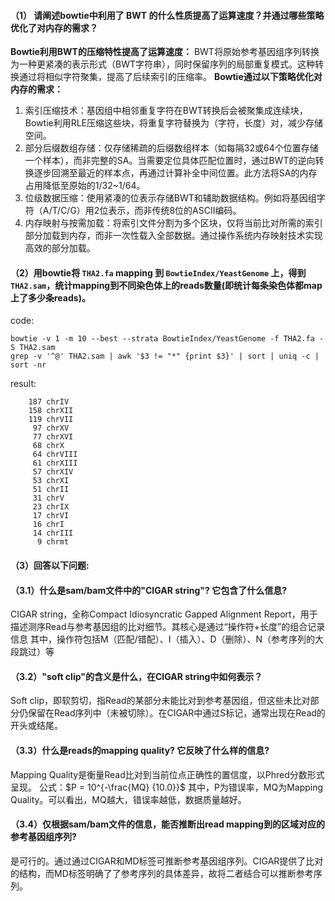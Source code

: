 #### （1） 请阐述bowtie中利用了 BWT 的什么性质提高了运算速度？并通过哪些策略优化了对内存的需求？
**Bowtie利用BWT的压缩特性提高了运算速度：** 
BWT将原始参考基因组序列转换为一种更紧凑的表示形式（BWT字符串），同时保留序列的局部重复模式。这种转换通过将相似字符聚集，提高了后续索引的压缩率。
**Bowtie通过以下策略优化对内存的需求：**
1. 索引压缩技术：基因组中相邻重复字符在BWT转换后会被聚集成连续块，Bowtie利用RLE压缩这些块，将重复字符替换为（字符，长度）对，减少存储空间。
2. 部分后缀数组存储：仅存储稀疏的后缀数组样本（如每隔32或64个位置存储一个样本），而非完整的SA。当需要定位具体匹配位置时，通过BWT的逆向转换逐步回溯至最近的样本点，再通过计算补全中间位置。此方法将SA的内存占用降低至原始的1/32~1/64。
3. 位级数据压缩：使用紧凑的位表示存储BWT和辅助数据结构。例如将基因组字符（A/T/C/G）用2位表示，而非传统8位的ASCII编码。
4. 内存映射与按需加载：将索引文件分割为多个区块，仅将当前比对所需的索引部分加载到内存，而非一次性载入全部数据。通过操作系统内存映射技术实现高效的部分加载。
#### （2）用bowtie将 `THA2.fa` mapping 到 `BowtieIndex/YeastGenome` 上，得到 `THA2.sam`，统计mapping到不同染色体上的reads数量(即统计每条染色体都map上了多少条reads)。
code:
```
bowtie -v 1 -m 10 --best --strata BowtieIndex/YeastGenome -f THA2.fa -S THA2.sam
grep -v '^@' THA2.sam | awk '$3 != "*" {print $3}' | sort | uniq -c | sort -nr
```
result:
```
    187 chrIV
    158 chrXII
    119 chrVII
     97 chrXV
     77 chrXVI
     68 chrX
     64 chrVIII
     61 chrXIII
     57 chrXIV
     53 chrXI
     51 chrII
     31 chrV
     23 chrIX
     17 chrVI
     16 chrI
     14 chrIII
      9 chrmt
```
#### （3）回答以下问题:
#### （3.1）什么是sam/bam文件中的"CIGAR string"? 它包含了什么信息?
CIGAR string，全称Compact Idiosyncratic Gapped Alignment Report，用于描述测序Read与参考基因组的比对细节。其核心是通过“操作符+长度”的组合记录信息
其中，操作符包括M（匹配/错配）、I（插入）、D（删除）、N（参考序列的大段跳过）等
#### （3.2）"soft clip"的含义是什么，在CIGAR string中如何表示？
Soft clip，即软剪切，指Read的某部分未能比对到参考基因组，但这些未比对部分仍保留在Read序列中（未被切除）。在CIGAR中通过S标记，通常出现在Read的开头或结尾。
#### （3.3）什么是reads的mapping quality? 它反映了什么样的信息?
Mapping Quality是衡量Read比对到当前位点正确性的置信度，以Phred分数形式呈现。
公式：$P = 10^{-\frac{MQ} {10.0}}$
其中，P为错误率，MQ为Mapping Quality。可以看出，MQ越大，错误率越低，数据质量越好。
#### （3.4）仅根据sam/bam文件的信息，能否推断出read mapping到的区域对应的参考基因组序列? 
是可行的。通过通过CIGAR和MD标签可推断参考基因组序列。CIGAR提供了比对的结构，而MD标签明确了了参考序列的具体差异，故将二者结合可以推断参考序列。